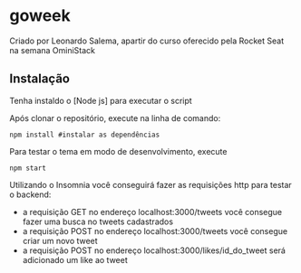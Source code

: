 goweek
===
Criado por Leonardo Salema, apartir do curso oferecido pela Rocket Seat na semana OminiStack

## Instalação
Tenha instaldo o [Node js] para executar o script

Após clonar o repositório, execute na linha de comando:

    npm install #instalar as dependências

Para testar o tema em modo de desenvolvimento, execute

    npm start

Utilizando o Insomnia você conseguirá fazer as requisições http para testar o backend:

 * a requisição GET no endereço localhost:3000/tweets você consegue fazer uma busca no tweets cadastrados
 * a requisição POST no endereço localhost:3000/tweets você consegue criar um novo tweet
 * a requisição POST no endereço localhost:3000/likes/id_do_tweet será adicionado um like ao tweet